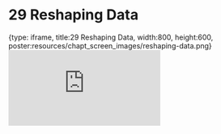 # 29 Reshaping Data
 
{type: iframe, title:29 Reshaping Data, width:800, height:600, poster:resources/chapt_screen_images/reshaping-data.png}
![](https://datatrail-jhu.github.io/DataTrail/no_toc/reshaping-data.html)
 

 
